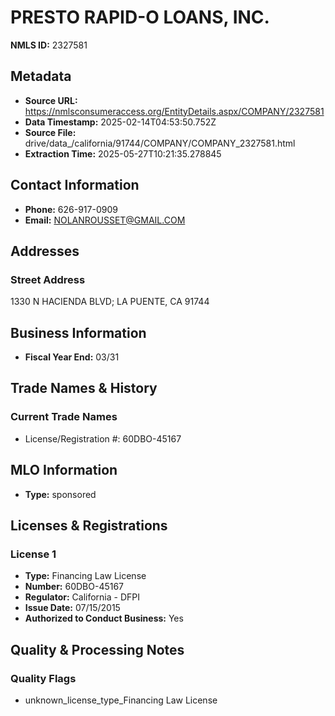 # PRESTO RAPID-O LOANS, INC.

**NMLS ID:** 2327581

## Metadata
- **Source URL:** https://nmlsconsumeraccess.org/EntityDetails.aspx/COMPANY/2327581
- **Data Timestamp:** 2025-02-14T04:53:50.752Z
- **Source File:** drive/data_/california/91744/COMPANY/COMPANY_2327581.html
- **Extraction Time:** 2025-05-27T10:21:35.278845

## Contact Information
- **Phone:** 626-917-0909
- **Email:** NOLANROUSSET@GMAIL.COM

## Addresses
### Street Address
1330 N HACIENDA BLVD; LA PUENTE, CA 91744

## Business Information
- **Fiscal Year End:** 03/31

## Trade Names & History
### Current Trade Names
- License/Registration #: 60DBO-45167

## MLO Information
- **Type:** sponsored

## Licenses & Registrations

### License 1
- **Type:** Financing Law License
- **Number:** 60DBO-45167
- **Regulator:** California - DFPI
- **Issue Date:** 07/15/2015
- **Authorized to Conduct Business:** Yes

## Quality & Processing Notes
### Quality Flags
- unknown_license_type_Financing Law License
